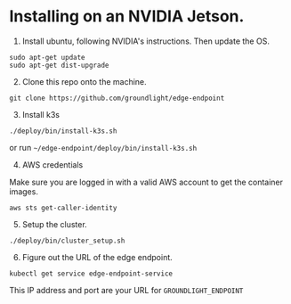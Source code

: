 # Installing on an NVIDIA Jetson.

1) Install ubuntu, following NVIDIA's instructions.  Then update the OS.

```
sudo apt-get update
sudo apt-get dist-upgrade
```

2) Clone this repo onto the machine.

```
git clone https://github.com/groundlight/edge-endpoint
```

3) Install k3s

```
./deploy/bin/install-k3s.sh
```

or run `~/edge-endpoint/deploy/bin/install-k3s.sh`

4) AWS credentials

Make sure you are logged in with a valid AWS account to get the container images.

```
aws sts get-caller-identity
```


5) Setup the cluster.

```
./deploy/bin/cluster_setup.sh
```

6) Figure out the URL of the edge endpoint.

```
kubectl get service edge-endpoint-service
```

This IP address and port are your URL for `GROUNDLIGHT_ENDPOINT`